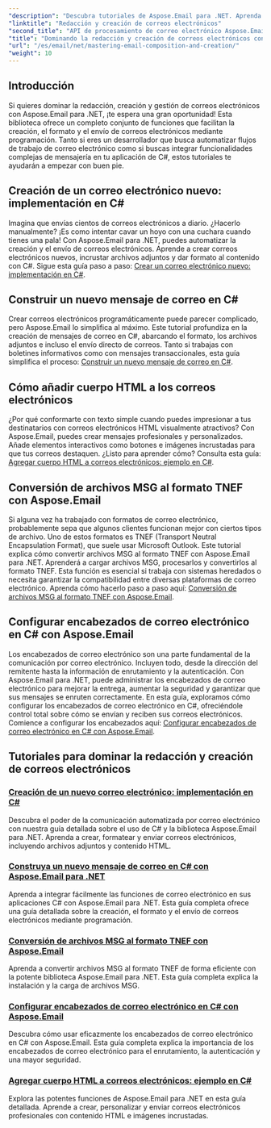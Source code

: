 ```yaml
---
"description": "Descubra tutoriales de Aspose.Email para .NET. Aprenda a crear, formatear y enviar correos electrónicos programáticamente, incluyendo funciones avanzadas como archivos adjuntos y contenido HTML."
"linktitle": "Redacción y creación de correos electrónicos"
"second_title": "API de procesamiento de correo electrónico Aspose.Email .NET"
"title": "Dominando la redacción y creación de correos electrónicos con Aspose.Email para .NET"
"url": "/es/email/net/mastering-email-composition-and-creation/"
"weight": 10
---
```


## Introducción

Si quieres dominar la redacción, creación y gestión de correos electrónicos con Aspose.Email para .NET, ¡te espera una gran oportunidad! Esta biblioteca ofrece un completo conjunto de funciones que facilitan la creación, el formato y el envío de correos electrónicos mediante programación. Tanto si eres un desarrollador que busca automatizar flujos de trabajo de correo electrónico como si buscas integrar funcionalidades complejas de mensajería en tu aplicación de C#, estos tutoriales te ayudarán a empezar con buen pie.

## Creación de un correo electrónico nuevo: implementación en C#  

Imagina que envías cientos de correos electrónicos a diario. ¿Hacerlo manualmente? ¡Es como intentar cavar un hoyo con una cuchara cuando tienes una pala! Con Aspose.Email para .NET, puedes automatizar la creación y el envío de correos electrónicos. Aprende a crear correos electrónicos nuevos, incrustar archivos adjuntos y dar formato al contenido con C#. Sigue esta guía paso a paso: [Crear un correo electrónico nuevo: implementación en C#](./craft-a-fresh-email-csharp-implementation/).


## Construir un nuevo mensaje de correo en C#  

Crear correos electrónicos programáticamente puede parecer complicado, pero Aspose.Email lo simplifica al máximo. Este tutorial profundiza en la creación de mensajes de correo en C#, abarcando el formato, los archivos adjuntos e incluso el envío directo de correos. Tanto si trabajas con boletines informativos como con mensajes transaccionales, esta guía simplifica el proceso: [Construir un nuevo mensaje de correo en C#](./construct-a-new-mail-message-in-csharp/).

## Cómo añadir cuerpo HTML a los correos electrónicos  

¿Por qué conformarte con texto simple cuando puedes impresionar a tus destinatarios con correos electrónicos HTML visualmente atractivos? Con Aspose.Email, puedes crear mensajes profesionales y personalizados. Añade elementos interactivos como botones e imágenes incrustadas para que tus correos destaquen. ¿Listo para aprender cómo? Consulta esta guía: [Agregar cuerpo HTML a correos electrónicos: ejemplo en C#](./add-html-body-to-emails-csharp-example/).

## Conversión de archivos MSG al formato TNEF con Aspose.Email  

Si alguna vez ha trabajado con formatos de correo electrónico, probablemente sepa que algunos clientes funcionan mejor con ciertos tipos de archivo. Uno de estos formatos es TNEF (Transport Neutral Encapsulation Format), que suele usar Microsoft Outlook. Este tutorial explica cómo convertir archivos MSG al formato TNEF con Aspose.Email para .NET. Aprenderá a cargar archivos MSG, procesarlos y convertirlos al formato TNEF. Esta función es esencial si trabaja con sistemas heredados o necesita garantizar la compatibilidad entre diversas plataformas de correo electrónico. Aprenda cómo hacerlo paso a paso aquí: [Conversión de archivos MSG al formato TNEF con Aspose.Email](./converting-msg-files-to-tnef-format/).

## Configurar encabezados de correo electrónico en C# con Aspose.Email  

Los encabezados de correo electrónico son una parte fundamental de la comunicación por correo electrónico. Incluyen todo, desde la dirección del remitente hasta la información de enrutamiento y la autenticación. Con Aspose.Email para .NET, puede administrar los encabezados de correo electrónico para mejorar la entrega, aumentar la seguridad y garantizar que sus mensajes se enruten correctamente. En esta guía, exploramos cómo configurar los encabezados de correo electrónico en C#, ofreciéndole control total sobre cómo se envían y reciben sus correos electrónicos. Comience a configurar los encabezados aquí: [Configurar encabezados de correo electrónico en C# con Aspose.Email](./configure-email-headers-in-csharp/).

## Tutoriales para dominar la redacción y creación de correos electrónicos
### [Creación de un nuevo correo electrónico: implementación en C#](./craft-a-fresh-email-csharp-implementation/)
Descubra el poder de la comunicación automatizada por correo electrónico con nuestra guía detallada sobre el uso de C# y la biblioteca Aspose.Email para .NET. Aprenda a crear, formatear y enviar correos electrónicos, incluyendo archivos adjuntos y contenido HTML.
### [Construya un nuevo mensaje de correo en C# con Aspose.Email para .NET](./construct-a-new-mail-message-in-csharp/)
Aprenda a integrar fácilmente las funciones de correo electrónico en sus aplicaciones C# con Aspose.Email para .NET. Esta guía completa ofrece una guía detallada sobre la creación, el formato y el envío de correos electrónicos mediante programación.
### [Conversión de archivos MSG al formato TNEF con Aspose.Email](./converting-msg-files-to-tnef-format/)
Aprenda a convertir archivos MSG al formato TNEF de forma eficiente con la potente biblioteca Aspose.Email para .NET. Esta guía completa explica la instalación y la carga de archivos MSG. 
### [Configurar encabezados de correo electrónico en C# con Aspose.Email](./configure-email-headers-in-csharp/)
Descubra cómo usar eficazmente los encabezados de correo electrónico en C# con Aspose.Email. Esta guía completa explica la importancia de los encabezados de correo electrónico para el enrutamiento, la autenticación y una mayor seguridad.
### [Agregar cuerpo HTML a correos electrónicos: ejemplo en C#](./add-html-body-to-emails-csharp-example/)
Explora las potentes funciones de Aspose.Email para .NET en esta guía detallada. Aprende a crear, personalizar y enviar correos electrónicos profesionales con contenido HTML e imágenes incrustadas.